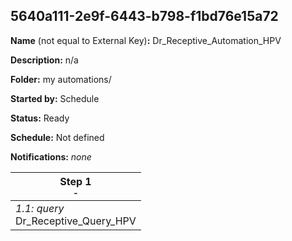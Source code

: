 ## 5640a111-2e9f-6443-b798-f1bd76e15a72

**Name** (not equal to External Key)**:** Dr_Receptive_Automation_HPV

**Description:** n/a

**Folder:** my automations/

**Started by:** Schedule

**Status:** Ready

**Schedule:** Not defined

**Notifications:** _none_


| Step 1<br>_<small>-</small>_ |
| --- |
| _1.1: query_<br>Dr_Receptive_Query_HPV |
